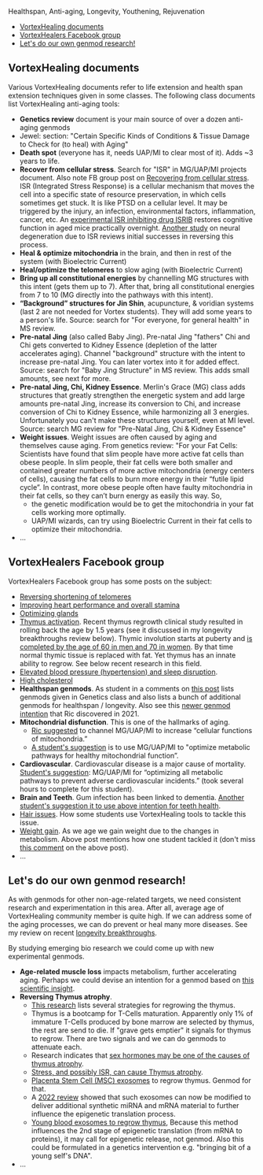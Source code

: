 Healthspan, Anti-aging, Longevity, Youthening, Rejuvenation
<!-- TOC -->

- [VortexHealing documents](#vortexhealing-documents)
- [VortexHealers Facebook group](#vortexhealers-facebook-group)
- [Let's do our own genmod research!](#lets-do-our-own-genmod-research)

<!-- /TOC -->
## VortexHealing documents

Various VortexHealing documents refer to life extension and health span extension techniques given in some classes. The following class documents list VortexHealing anti-aging tools:

- **Genetics review** document is your main source of over a dozen anti-aging genmods
- Jewel: section: "Certain Specific Kinds of Conditions & Tissue Damage to Check for (to heal) with Aging"
- **Death spot** (everyone has it, needs UAP/MI to clear most of it). Adds ~3 years to life.
- **Recover from cellular stress**. Search for "ISR" in MG/UAP/MI projects document. Also note FB group post on [Recovering from cellular stress](https://www.facebook.com/groups/vortexhealers/posts/3860544094012177/). ISR (Integrated Stress Response) is a cellular mechanism that moves the cell into a specific state of resource preservation, in which cells sometimes get stuck. It is like PTSD on a cellular level. It may be triggered by the injury, an infection, environmental factors, inflammation, cancer, etc. An [experimental ISR inhibiting drug ISRIB](https://www.ucsf.edu/news/2020/12/419201/drug-reverses-age-related-mental-decline-within-days) restores cognitive function in aged mice practically overnight. [Another study](https://pubmed.ncbi.nlm.nih.gov/31913484/) on neural degeneration due to ISR reviews initial successes in reversing this process.
- **Heal & optimize mitochondria** in the brain, and then in rest of the system (with Bioelectric Current)
- **Heal/optimize the telomeres** to slow aging (with Bioelectric Current)
- **Bring up all constitutional energies** by channelling MG structures with this intent (gets them up to 7). After that, bring all constitutional energies from 7 to 10 (MG directly into the pathways with this intent).
- **“Background” structures for Jin Shin**, acupuncture, & voridian systems (last 2 are not needed for Vortex students). They will add some years to a person's life. Source: search for "For everyone, for general health" in MS review.
- **Pre-natal Jing** (also called Baby Jing). Pre-natal Jing "fathers" Chi and Chi gets converted to Kidney Essence (depletion of the latter accelerates aging). Channel "background" structure with the intent to increase pre-natal Jing. You can later vortex into it for added effect. Source: search for "Baby Jing Structure" in MS review. This adds small amounts, see next for more.
- **Pre-natal Jing, Chi, Kidney Essence**. Merlin's Grace (MG) class adds structures that greatly strengthen the energetic system and add large amounts pre-natal Jing, increase its conversion to Chi, and increase conversion of Chi to Kidney Essence, while harmonizing all 3 energies. Unfortunately you can't make these structures yourself, even at MI level. Source: search MG review for "Pre-Natal Jing, Chi & Kidney Essence"
- **Weight issues**. Weight issues are often caused by aging and themselves cause aging. From genetics review: "For your Fat Cells: Scientists have found that slim people have more active fat cells than obese people. In slim people, their fat cells were both smaller and contained greater numbers of more active mitochondria (energy centers of cells), causing the fat cells to burn more energy in their “futile lipid cycle”. In contrast, more obese people often have faulty mitochondria in their fat cells, so they can’t burn energy as easily this way. So, 
    - the genetic modification would be to get the mitochondria in your fat cells working more optimally. 
    - UAP/MI wizards, can try using Bioelectric Current in their fat cells to optimize their mitochondria.
- ...

## VortexHealers Facebook group

VortexHealers Facebook group has some posts on the subject:

- [Reversing shortening of telomeres](https://www.facebook.com/groups/vortexhealers/posts/1061656497234298/)
- [Improving heart performance and overall stamina](https://www.facebook.com/groups/vortexhealers/posts/1982412285158710)
- [Optimizing glands](https://www.facebook.com/groups/vortexhealers/posts/964449080288374)
- [Thymus activation](https://www.facebook.com/groups/vortexhealers/posts/3395590063840918/?comment_id=3395669413832983). Recent thymus regrowth clinical study resulted in rolling back the age by 1.5 years (see it discussed in my longevity breakthroughs review below). Thymic involution starts at puberty and [is completed by the age of 60 in men and 70 in women](https://www.ncbi.nlm.nih.gov/pmc/articles/PMC4847950/). By that time normal thymic tissue is replaced with fat. Yet thymus has an innate ability to regrow. See below recent research in this field.
- [Elevated blood pressure (hypertension) and sleep disruption](https://www.facebook.com/groups/vortexhealers/posts/3013750192024909).
- [High cholesterol](https://www.facebook.com/groups/vortexhealers/posts/4051276051605646/)
- **Healthspan genmods**. As student in a comments on [this post](https://www.facebook.com/groups/vortexhealers/posts/5159360644130509) lists genmods given in Genetics class and also lists a bunch of additional genmods for healthspan / longevity. Also see this [newer genmod intention](https://www.facebook.com/groups/vortexhealers/posts/4051276051605646/) that Ric discovered in 2021.
- **Mitochondrial disfunction**. This is one of the hallmarks of aging.
    - [Ric suggested](https://www.facebook.com/groups/vortexhealers/posts/1976970349036237/?comment_id=1982038831862722&reply_comment_id=1990152267718045) to channel MG/UAP/MI to increase “cellular functions of mitochondria.”
    - [A student's suggestion](https://www.facebook.com/groups/vortexhealers/posts/1976970349036237?comment_id=1982038831862722&reply_comment_id=2158549697544967) is to use MG/UAP/MI to "optimize metabolic pathways for healthy mitochondrial function”.
- **Cardiovascular**. Cardiovascular disease is a major cause of mortality. [Student's suggestion](https://www.facebook.com/groups/vortexhealers/posts/1976970349036237?comment_id=2157138707686066): MG/UAP/MI for “optimizing all metabolic pathways to prevent adverse cardiovascular incidents.” (took several hours to complete for this student).
- **Brain and Teeth**. Gum infection has been linked to dementia. [Another student's suggestion it to use above intention for teeth health](https://www.facebook.com/groups/vortexhealers/posts/1976970349036237?comment_id=2157138707686066&reply_comment_id=2158136897586247).
- [Hair issues](https://www.facebook.com/groups/vortexhealers/posts/3715113181888603/). How some students use VortexHealing tools to tackle this issue.
- [Weight gain](https://www.facebook.com/groups/vortexhealers/posts/2474420975957836). As we age we gain weight due to the changes in metabolism. Above post mentions how one student tackled it (don't miss [this comment](https://www.facebook.com/groups/vortexhealers/posts/2474420975957836?comment_id=2474484129284854&reply_comment_id=2474618505938083) on the above post).
- ...

## Let's do our own genmod research!

As with genmods for other non-age-related targets, we need consistent research and experimentation in this area. After all, average age of VortexHealing community member is quite high. If we can address some of the aging processes, we can do prevent or heal many more diseases. See my review on recent [longevity breakthroughs](https://github.com/urbien/longevity).

By studying emerging bio research we could come up with new experimental genmods.

- **Age-related muscle loss** impacts metabolism, further accelerating aging. Perhaps we could devise an intention for a genmod based on [this scientific insight](https://www.facebook.com/groups/vortexhealers/posts/4828086953924548/).
- **Reversing Thymus atrophy**.
    - [This research](https://www.frontiersin.org/articles/10.3389/fimmu.2021.706244/full) lists several strategies for regrowing the thymus.
    - Thymus is a bootcamp for T-Cells maturation. Apparently only 1% of immature T-Cells produced by bone marrow are selected by thymus, the rest are send to die. If "grave gets emptier" it signals for thymus to regrow. There are two signals and we can do genmods to attenuate each.
    - Research indicates that [sex hormones may be one of the causes of thymus atrophy](https://www.nature.com/articles/srep12895).
    - [Stress, and possibly ISR, can cause Thymus atrophy](https://www.frontiersin.org/articles/10.3389/fimmu.2021.652538/full).
    - [Placenta Stem Cell (MSC) exosomes](https://www.frontiersin.org/articles/10.3389/fimmu.2021.640595/full) to regrow thymus. Genmod for that.
    - A [2022 review](https://www.nature.com/articles/s41417-022-00427-8) showed that such exosomes can now be modified to deliver additional synthetic miRNA and mRNA material to further influence the epigenetic translation process. 
    - [Young blood exosomes to regrow thymus](https://faseb.onlinelibrary.wiley.com/doi/epdf/10.1096/fj.201800059R), Because this method influences the 2nd stage of epigenetic translation (from mRNA to proteins), it may call for epigenetic release, not genmod. Also this could be formulated in a genetics intervention e.g. "bringing bit of a young self's DNA".
- ...
